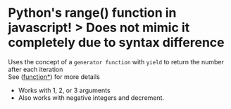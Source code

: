 # Python's range() function in javascript! > Does not mimic it completely due to syntax difference  
Uses the concept of a `generator function` with `yield` to return the number after each iteration <br>
See ([function*](https://developer.mozilla.org/en-US/docs/Web/JavaScript/Reference/Statements/function*)) for more details

- Works with 1, 2, or 3 arguments
- Also works with negative integers and decrement.
